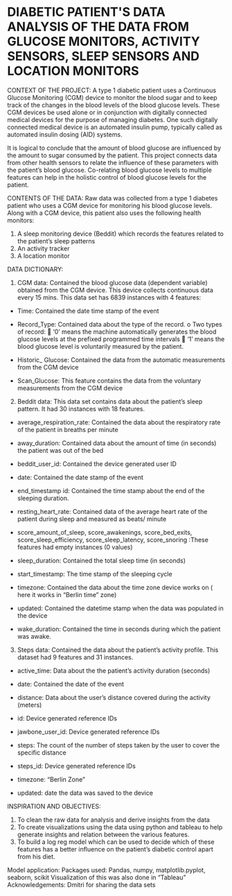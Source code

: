 # DIABETIC PATIENT'S DATA ANALYSIS OF THE DATA FROM GLUCOSE MONITORS, ACTIVITY SENSORS, SLEEP SENSORS AND LOCATION MONITORS

CONTEXT OF THE PROJECT:
A type 1 diabetic patient uses a Continuous Glucose Monitoring (CGM) device to monitor the blood sugar and to keep track of the changes in the blood levels of the blood glucose levels. These CGM devices be used alone or in conjunction with digitally connected medical devices for the purpose of managing diabetes. One such digitally connected medical device is an automated insulin pump, typically called as automated insulin dosing (AID) systems.

It is logical to conclude that the amount of blood glucose are influenced by the amount to sugar consumed by the patient.
This project connects data from other health sensors to relate the influence of these parameters with the patient’s blood glucose. Co-relating blood glucose levels to multiple features can help in the holistic control of blood glucose levels for the patient. 

CONTENTS OF THE DATA:
	Raw data was collected from a type 1 diabetes patient who uses a CGM device for monitoring his blood glucose levels.
	Along with a CGM device, this patient also uses the following health monitors:
1.	A sleep monitoring device (Beddit) which records the features related to the patient’s sleep patterns
2.	An activity tracker
3.	A location monitor

DATA DICTIONARY:
1.	CGM data: Contained the blood glucose data (dependent variable) obtained from the CGM device. This device collects continuous data every 15 mins. This data set has 6839 instances with 4 features: 

-	Time: Contained the date time stamp of the event 
-	Record_Type: Contained data  about the type of the record.
o	Two types of record: 
	‘0’ means the machine automatically generates the blood glucose levels at the prefixed programmed time intervals 
	‘1’ means the blood glucose level is voluntarily measured by the patient.

-	Historic_ Glucose: Contained the data from the automatic measurements from the CGM device

-	Scan_Glucose: This feature contains the data from the voluntary measurements from the CGM device


2.	Beddit data: This data set contains data about the patient’s sleep pattern. It had 30 instances with 18 features. 

-	average_respiration_rate: Contained the data about the respiratory rate of the patient in breaths per minute

-	away_duration: Contained data about the amount of time (in seconds) the patient was out of the bed 	


-	beddit_user_id: Contained the device generated user ID	

-	date: Contained the date stamp of the event	


-	end_timestamp	id: Contained the time stamp about the end of the sleeping duration.	

-	resting_heart_rate: Contained data of the average heart rate of the patient during sleep and measured as beats/ minute

	
-	score_amount_of_sleep, score_awakenings, score_bed_exits, score_sleep_efficiency, score_sleep_latency, score_snoring :These features had empty instances (0 values)	
-	sleep_duration: Contained the total sleep time (in seconds)

-	start_timestamp: The time stamp of the sleeping cycle	


-	timezone: Contained the data about the time zone device works on ( here it works in “Berlin time” zone)	

-	updated: Contained the datetime stamp when the data was populated in the device	


-	wake_duration: Contained the time in seconds during which the patient was awake.

3.	Steps data: Contained the data about the patient’s activity profile. This dataset had 9  features and 31 instances.

-	active_time: Data about the the patient’s activity duration (seconds)
	
-	date: Contained the date of the event	


-	distance: Data about the user’s distance covered during the activity (meters)
	
-	id: Device generated reference IDs	


-	jawbone_user_id: Device generated reference IDs
	
-	steps: The count of the number of steps taken by the user to cover the specific distance 
-	steps_id: Device generated reference IDs	

-	timezone: “Berlin Zone”	


-	updated: date the data was saved to the device

INSPIRATION AND OBJECTIVES:
1.	To clean the raw data for analysis and derive insights from the data
2.	To create visualizations using the data using python and tableau to help generate insights and relation between the various features.
3.	To build a log reg model which can be used to decide which of these features has a better influence on the patient’s diabetic control apart from his diet.

Model application:
Packages used:
Pandas, numpy, matplotlib.pyplot, seaborn, scikit
Visualization of this was also done in “Tableau”
Acknowledgements:
Dmitri for sharing the data sets
